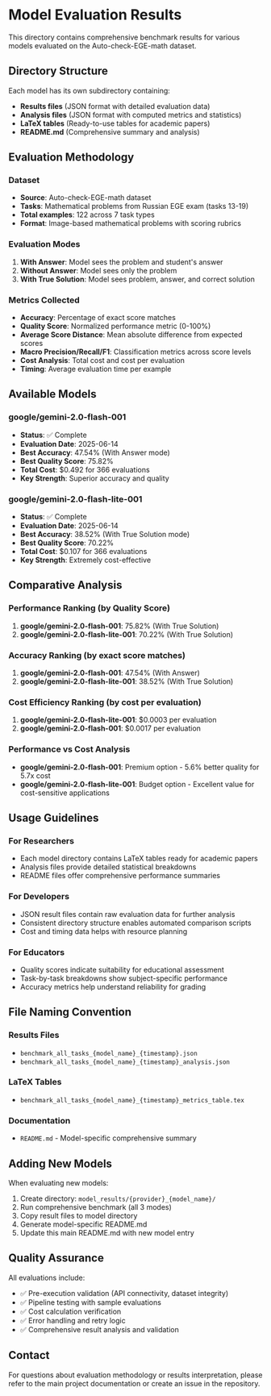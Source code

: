 # Model Evaluation Results

This directory contains comprehensive benchmark results for various models evaluated on the Auto-check-EGE-math dataset.

## Directory Structure

Each model has its own subdirectory containing:
- **Results files** (JSON format with detailed evaluation data)
- **Analysis files** (JSON format with computed metrics and statistics)
- **LaTeX tables** (Ready-to-use tables for academic papers)
- **README.md** (Comprehensive summary and analysis)

## Evaluation Methodology

### Dataset
- **Source**: Auto-check-EGE-math dataset
- **Tasks**: Mathematical problems from Russian EGE exam (tasks 13-19)
- **Total examples**: 122 across 7 task types
- **Format**: Image-based mathematical problems with scoring rubrics

### Evaluation Modes
1. **With Answer**: Model sees the problem and student's answer
2. **Without Answer**: Model sees only the problem
3. **With True Solution**: Model sees problem, answer, and correct solution

### Metrics Collected
- **Accuracy**: Percentage of exact score matches
- **Quality Score**: Normalized performance metric (0-100%)
- **Average Score Distance**: Mean absolute difference from expected scores
- **Macro Precision/Recall/F1**: Classification metrics across score levels
- **Cost Analysis**: Total cost and cost per evaluation
- **Timing**: Average evaluation time per example

## Available Models

### google/gemini-2.0-flash-001
- **Status**: ✅ Complete
- **Evaluation Date**: 2025-06-14
- **Best Accuracy**: 47.54% (With Answer mode)
- **Best Quality Score**: 75.82%
- **Total Cost**: $0.492 for 366 evaluations
- **Key Strength**: Superior accuracy and quality

### google/gemini-2.0-flash-lite-001
- **Status**: ✅ Complete
- **Evaluation Date**: 2025-06-14
- **Best Accuracy**: 38.52% (With True Solution mode)
- **Best Quality Score**: 70.22%
- **Total Cost**: $0.107 for 366 evaluations
- **Key Strength**: Extremely cost-effective

## Comparative Analysis

### Performance Ranking (by Quality Score)
1. **google/gemini-2.0-flash-001**: 75.82% (With True Solution)
2. **google/gemini-2.0-flash-lite-001**: 70.22% (With True Solution)

### Accuracy Ranking (by exact score matches)
1. **google/gemini-2.0-flash-001**: 47.54% (With Answer)
2. **google/gemini-2.0-flash-lite-001**: 38.52% (With True Solution)

### Cost Efficiency Ranking (by cost per evaluation)
1. **google/gemini-2.0-flash-lite-001**: $0.0003 per evaluation
2. **google/gemini-2.0-flash-001**: $0.0017 per evaluation

### Performance vs Cost Analysis
- **google/gemini-2.0-flash-001**: Premium option - 5.6% better quality for 5.7x cost
- **google/gemini-2.0-flash-lite-001**: Budget option - Excellent value for cost-sensitive applications

## Usage Guidelines

### For Researchers
- Each model directory contains LaTeX tables ready for academic papers
- Analysis files provide detailed statistical breakdowns
- README files offer comprehensive performance summaries

### For Developers
- JSON result files contain raw evaluation data for further analysis
- Consistent directory structure enables automated comparison scripts
- Cost and timing data helps with resource planning

### For Educators
- Quality scores indicate suitability for educational assessment
- Task-by-task breakdowns show subject-specific performance
- Accuracy metrics help understand reliability for grading

## File Naming Convention

### Results Files
- `benchmark_all_tasks_{model_name}_{timestamp}.json`
- `benchmark_all_tasks_{model_name}_{timestamp}_analysis.json`

### LaTeX Tables
- `benchmark_all_tasks_{model_name}_{timestamp}_metrics_table.tex`

### Documentation
- `README.md` - Model-specific comprehensive summary

## Adding New Models

When evaluating new models:
1. Create directory: `model_results/{provider}_{model_name}/`
2. Run comprehensive benchmark (all 3 modes)
3. Copy result files to model directory
4. Generate model-specific README.md
5. Update this main README.md with new model entry

## Quality Assurance

All evaluations include:
- ✅ Pre-execution validation (API connectivity, dataset integrity)
- ✅ Pipeline testing with sample evaluations
- ✅ Cost calculation verification
- ✅ Error handling and retry logic
- ✅ Comprehensive result analysis and validation

## Contact

For questions about evaluation methodology or results interpretation, please refer to the main project documentation or create an issue in the repository.
